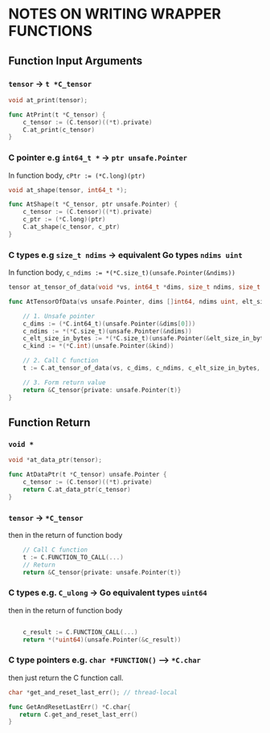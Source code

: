 # NOTES ON WRITING WRAPPER FUNCTIONS


## Function Input Arguments

### `tensor` -> `t *C_tensor`

```c
void at_print(tensor);
```

```go
func AtPrint(t *C_tensor) {
	c_tensor := (C.tensor)((*t).private)
	C.at_print(c_tensor)
}
```

### C pointer e.g `int64_t *` -> `ptr unsafe.Pointer`

In function body, `cPtr := (*C.long)(ptr)`

```c
void at_shape(tensor, int64_t *);
```

```go
func AtShape(t *C_tensor, ptr unsafe.Pointer) {
	c_tensor := (C.tensor)((*t).private)
	c_ptr := (*C.long)(ptr)
	C.at_shape(c_tensor, c_ptr)
}
```

### C types e.g `size_t ndims` -> equivalent Go types `ndims uint`

In function body, `c_ndims := *(*C.size_t)(unsafe.Pointer(&ndims))`

```c
tensor at_tensor_of_data(void *vs, int64_t *dims, size_t ndims, size_t element_size_in_bytes, int type);
```

```go
func AtTensorOfData(vs unsafe.Pointer, dims []int64, ndims uint, elt_size_in_bytes uint, kind int) *C_tensor {

    // 1. Unsafe pointer
	c_dims := (*C.int64_t)(unsafe.Pointer(&dims[0]))
	c_ndims := *(*C.size_t)(unsafe.Pointer(&ndims))
	c_elt_size_in_bytes := *(*C.size_t)(unsafe.Pointer(&elt_size_in_bytes))
	c_kind := *(*C.int)(unsafe.Pointer(&kind))

    // 2. Call C function
	t := C.at_tensor_of_data(vs, c_dims, c_ndims, c_elt_size_in_bytes, c_kind)

    // 3. Form return value
	return &C_tensor{private: unsafe.Pointer(t)}
}
```


## Function Return

### `void *`

```c
void *at_data_ptr(tensor);
```

```go
func AtDataPtr(t *C_tensor) unsafe.Pointer {
	c_tensor := (C.tensor)((*t).private)
	return C.at_data_ptr(c_tensor)
}
```

### `tensor` -> `*C_tensor`

then in the return of function body

```go
    // Call C function
    t := C.FUNCTION_TO_CALL(...)
    // Return
	return &C_tensor{private: unsafe.Pointer(t)}
```

### C types e.g. `C_ulong` -> Go equivalent types `uint64`

then in the return of function body

```go

	c_result := C.FUNCTION_CALL(...)
	return *(*uint64)(unsafe.Pointer(&c_result))

```

### C type pointers e.g. `char *FUNCTION()` --> `*C.char`

then just return the C function call. 

```c
char *get_and_reset_last_err(); // thread-local
```

```go
func GetAndResetLastErr() *C.char{
   return C.get_and_reset_last_err()
}
```


